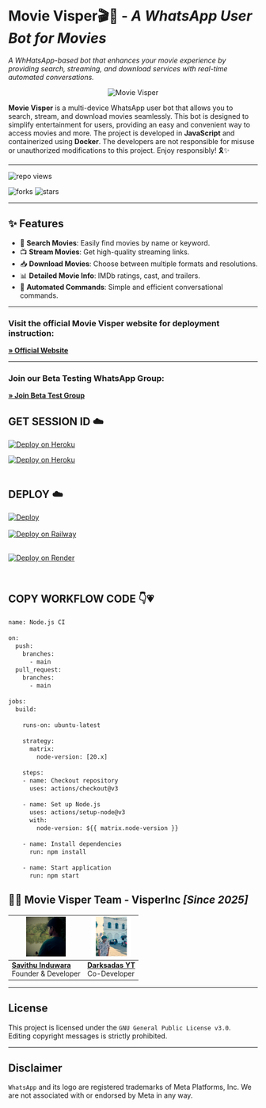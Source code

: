 # **Movie Visper🎬🍿** - _A WhatsApp User Bot for Movies_
*A WhHatsApp-based bot that enhances your movie experience by providing search, streaming, and download services with real-time automated conversations.*

<p align="center">
  <img src="https://mv-visper-full-db.pages.dev/Data/visper_main.jpeg" alt="Movie Visper"/>
</p>

**Movie Visper** is a multi-device WhatsApp user bot that allows you to search, stream, and download movies seamlessly. This bot is designed to simplify entertainment for users, providing an easy and convenient way to access movies and more. The project is developed in **JavaScript** and containerized using **Docker**. The developers are not responsible for misuse or unauthorized modifications to this project. Enjoy responsibly! 🎗✨

---

![repo views](https://hits.seeyoufarm.com/api/count/incr/badge.svg?url=https%3A%2F%2Fgithub.com%2FSaviyakolla%2FMOVIE-VISPER&count_bg=%2379C83D&title_bg=%23555555&icon=gitpod.svg&icon_color=%23E7E7E7&title=Views&edge_flat=false)

![forks](https://img.shields.io/github/forks/nethumagee/MOVIE-VISPER?label=Forks&style=social)
![stars](https://img.shields.io/github/stars/nethumagee/MOVIE-VISPER?style=social)

---

## ✨ Features
- 🎥 **Search Movies**: Easily find movies by name or keyword.
- 📺 **Stream Movies**: Get high-quality streaming links.
- 📥 **Download Movies**: Choose between multiple formats and resolutions.
- 📊 **Detailed Movie Info**: IMDb ratings, cast, and trailers.
- 🤖 **Automated Commands**: Simple and efficient conversational commands.

---

### Visit the official Movie Visper website for deployment instruction:
**[» Official Website](https://movie-visper-official-iota.vercel.app/)**

---

### Join our Beta Testing WhatsApp Group:
**[» Join Beta Test Group]([https://chat.whatsapp.com/](https://chat.whatsapp.com/HZQqAPRYjLlL0zuY9p3E1h))**

## GET SESSION ID ☁️
 [![Deploy on Heroku](https://img.shields.io/badge/SERVER-01-brightgreen?style=for-the-badge)](https://disturbing-marketa-suddapatta-1196257a.koyeb.app/)
 <br>

 [![Deploy on Heroku](https://img.shields.io/badge/SERVER-02-brightgreen?style=for-the-badge)](https://movie-visper-session-section-production-7722.up.railway.app/)
 <br>
  <br>
 ## DEPLOY ☁️ 
 
[![Deploy](https://www.herokucdn.com/deploy/button.svg)](https://heroku.com/deploy?template=https://github.com/sadasthemi/MOVIE-VISPER)
 <br>
  <br>
[![Deploy on Railway](https://railway.com/button.svg)](https://railway.com/template/MjUXiK?referralCode=gsm0oL)
<br>
  <br>

[![Deploy on Render](https://render.com/images/deploy-to-render-button.svg)](https://render.com/deploy?repo=https://github.com/sadasthemi/MOVIE-VISPER)

 <br>

## COPY WORKFLOW CODE 👇💗

```
name: Node.js CI

on:
  push:
    branches:
      - main
  pull_request:
    branches:
      - main

jobs:
  build:

    runs-on: ubuntu-latest

    strategy:
      matrix:
        node-version: [20.x]

    steps:
    - name: Checkout repository
      uses: actions/checkout@v3

    - name: Set up Node.js
      uses: actions/setup-node@v3
      with:
        node-version: ${{ matrix.node-version }}

    - name: Install dependencies
      run: npm install

    - name: Start application
      run: npm start

```



## 👩‍💻 Movie Visper Team - VisperInc *[Since 2025]*

| <a href="https://github.com/Saviyakolla"><img src="https://raw.githubusercontent.com/Saviyakolla/Voice_Database/main/Random-Images_DB/img/myedit.png" width=80 height=80></a> | <a href="https://github.com/themisadas"><img src="https://github.com/THEMISADAS2007/MOVIE-VISPER-DATABASE/blob/main/Data/WhatsApp%20Image%202025-03-28%20at%2013.10.53.jpeg?raw=true" width=80 height=80></a> |
|---|---|
| **[Savithu Induwara](https://github.com/Saviyskolla)**</br>Founder & Developer | **[Darksadas YT](https://github.com/DarksadasYT1)**</br>Co-Developer |

---

## License
This project is licensed under the `GNU General Public License v3.0`.  
Editing copyright messages is strictly prohibited.

---

## Disclaimer
`WhatsApp` and its logo are registered trademarks of Meta Platforms, Inc. We are not associated with or endorsed by Meta in any way.
